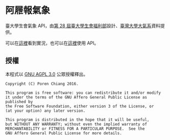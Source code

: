 阿屜報氣象
==========

臺大學生會氣象 API，由[第 28 屆臺大學生會福利部](https://www.facebook.com/NTUWelfare)設計、[臺灣大學大氣系](http://www.as.ntu.edu.tw)資料提供。

可以在[這裡](http://weather.ntustudents.org)看到實況，也可以在[這裡](http://weather.ntustudents.org/api)使用 API。

授權
----

本程式以 [GNU AGPL 3.0](LICENSE.md) 公眾授權釋出。

```
Copyright (C) Poren Chiang 2016.

This program is free software: you can redistribute it and/or modify
it under the terms of the GNU Affero General Public License as published by
the Free Software Foundation, either version 3 of the License, or
(at your option) any later version.

This program is distributed in the hope that it will be useful,
but WITHOUT ANY WARRANTY; without even the implied warranty of
MERCHANTABILITY or FITNESS FOR A PARTICULAR PURPOSE.  See the
GNU Affero General Public License for more details.
```
